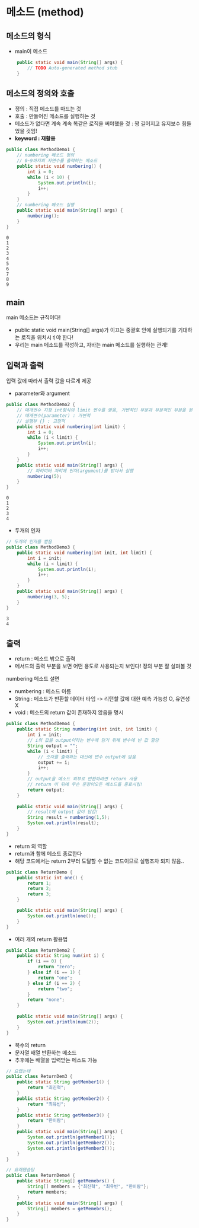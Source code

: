 # 메소드 (method)
## 메소드의 형식
- main이 메소드
```java
	public static void main(String[] args) {
		// TODO Auto-generated method stub
	}
```

## 메소드의 정의와 호출
- 정의 : 직접 메소드를 마드는 것
- 호출 : 만들어진 메소드를 실행하는 것
- 메소드가 없다면 계속 계속 똑같은 로직을 써야했을 것 : 짱 길어지고 유지보수 힘들었을 것임!
- **keyword : 재활용**

```java
public class MethodDemo1 {
	// numbering 메소드 정의
	// 0~9까지의 자연수를 출력하는 메소드
	public static void numbering() {
		int i = 0;
		while (i < 10) {
			System.out.println(i);
			i++;
		}
	}
	// numbering 메소드 실행
	public static void main(String[] args) {
		numbering();
	}
}
```
```
0
1
2
3
4
5
6
7
8
9
```

## main
main 메소드는 규칙이다! 
- public static void main(String[] args)가 이끄는 중괄호 안에 실행되기를 기대하는 로직을 위치시ㅕ야 한다!
- 우리는 main 메소드를 작성하고, 자바는 main 메소드를 실행하는 관계!

## 입력과 출력
입력 값에 따라서 출력 값을 다르게 제공
- parameter와 argument
```java
public class MethodDemo2 {
	// 매개변수 지정 int형식의 limit 변수를 받음, 가변적인 부분과 부분적인 부분을 분리
	// 매개변수(parameter) : 가변적
	// 실행부 {} : 고정적
	public static void numbering(int limit) {
		int i = 0;
		while (i < limit) {
			System.out.println(i);
			i++;
		}
	}
	public static void main(String[] args) {
		// 파라미터 자리에 인자(argument)를 받아서 실행
		numbering(5);
	}
}
```
```
0
1
2
3
4
```

- 두개의 인자
```java
// 두개의 인자를 받음
public class MethodDemo3 {
	public static void numbering(int init, int limit) {
		int i = init;
		while (i < limit) {
			System.out.println(i);
			i++;
		}
	}
	public static void main(String[] args) {
		numbering(3, 5);
	}
}
```
```
3
4
```

## 출력
- return : 메소드 밖으로 출력
- 메서드의 출력 부분을 보면 어떤 용도로 사용되는지 보인다! 정의 부분 잘 살펴볼 것

numbering 메소드 설면
- numbering : 메소드 이름
- String : 메소드가 반환할 데이터 타입 -> 리턴할 값에 대한 예측 가능성 O, 유연성 X
- void : 메소드의 return 값이 존재하지 않음을 명시
```java
public class MethodDemo4 {
	public static String numbering(int init, int limit) {
		int i = init;
		// i의 값을 output이라는 변수에 담기 위해 변수에 빈 값 할당
		String output = "";
		while (i < limit) {
			// 숫자를 출력하는 대신에 변수 output에 담음
			output += i;
			i++;
		}
		// output을 메소드 외부로 반환하려면 return 사용
		// return 이 뒤에 무슨 문장이오든 메소드를 종료시킴!
		return output;
	}
	
	public static void main(String[] args) {
		// result에 output 값이 담김!
		String result = numbering(1,5);
		System.out.println(result);
	}
}
```

- return 의 역할
- return과 함께 메소드 종료한다
- 해당 코드에서는 return 2부터 도달할 수 없는 코드이므로 실행조차 되지 않음..
```java
public class ReturnDemo {
	public static int one() {
		return 1;
		return 2;
		return 3;
	}

	public static void main(String[] args) {
		System.out.println(one());
	}
}
```

- 여러 개의 return 활용법
```java
public class ReturnDemo2 {
	public static String num(int i) {
		if (i == 0) {
			return "zero";
		} else if (i == 1) {
			return "one";
		} else if (i == 2) {
			return "two";
		}
		return "none";
	}
	
	public static void main(String[] args) {
		System.out.println(num(2));
	}
}
```
- 복수의 return
- 문자열 배열 반환하는 메소드
- 추후에는 배열을 입력받는 메소드 가능

```java
// 요랬는데
public class ReturnDem3 {
	public static String getMember1() {
		return "최진혁";
	}
	public static String getMember2() {
		return "최유빈";
	}
	public static String getMember3() {
		return "한이람";
	}
	public static void main(String[] args) {
        System.out.println(getMember1());
        System.out.println(getMember2());
        System.out.println(getMember3());
    }
}
```
```java
// 요래됐슴당
public class ReturnDemo4 {
	public static String[] getMemebrs() {
		String[] members = {"최진혁", "최유빈", "한이람"};
		return members;
	}
	public static void main(String[] args) {
		String[] members = getMemebrs();
	}
}
```
